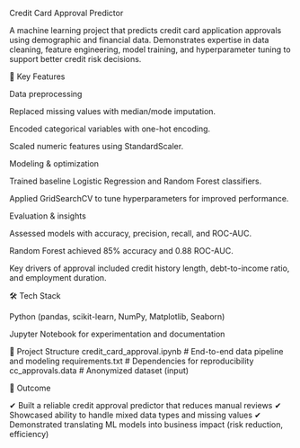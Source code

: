 Credit Card Approval Predictor

A machine learning project that predicts credit card application approvals using demographic and financial data. Demonstrates expertise in data cleaning, feature engineering, model training, and hyperparameter tuning to support better credit risk decisions.

🔑 Key Features

Data preprocessing

Replaced missing values with median/mode imputation.

Encoded categorical variables with one-hot encoding.

Scaled numeric features using StandardScaler.

Modeling & optimization

Trained baseline Logistic Regression and Random Forest classifiers.

Applied GridSearchCV to tune hyperparameters for improved performance.

Evaluation & insights

Assessed models with accuracy, precision, recall, and ROC-AUC.

Random Forest achieved 85% accuracy and 0.88 ROC-AUC.

Key drivers of approval included credit history length, debt-to-income ratio, and employment duration.

🛠️ Tech Stack

Python (pandas, scikit-learn, NumPy, Matplotlib, Seaborn)

Jupyter Notebook for experimentation and documentation

📂 Project Structure
credit_card_approval.ipynb   # End-to-end data pipeline and modeling
requirements.txt             # Dependencies for reproducibility
cc_approvals.data            # Anonymized dataset (input)

🚀 Outcome

✔ Built a reliable credit approval predictor that reduces manual reviews
✔ Showcased ability to handle mixed data types and missing values
✔ Demonstrated translating ML models into business impact (risk reduction, efficiency)
